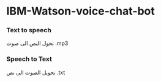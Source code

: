 # IBM-Watson-voice-chat-bot

### Text to speech
تحول النص الى صوت .mp3

### Speech to Text
تحويل الصوت الى نص .txt
